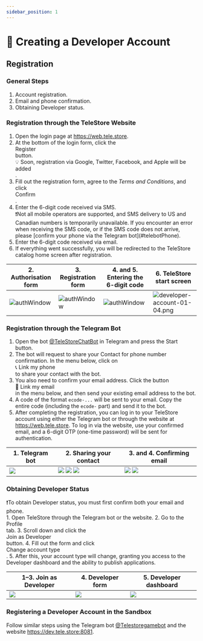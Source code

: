 ```yaml
---
sidebar_position: 1
---
```


# 👤 Creating a Developer Account

## Registration

[//]: # (<div className="important">❗Currently, registration is only available via the Telegram bot</div>)

### General Steps

1. Account registration.
2. Email and phone confirmation.
3. Obtaining Developer status.

### Registration through the TeleStore Website

1. Open the login page at https://web.tele.store.
2. At the bottom of the login form, click the <div className="button">Register</div> button.
   <div className="hint">💡 Soon, registration via Google, Twitter, Facebook, and Apple will be added</div>.
3. Fill out the registration form, agree to the *Terms and Conditions*, and click <div className="button">Confirm</div>.
4. Enter the 6-digit code received via SMS.
   <div className="important">❗Not all mobile operators are supported, and SMS delivery to US and Canadian numbers is temporarily unavailable. If you encounter an error when receiving the SMS code, or if the SMS code does not arrive, please [confirm your phone via the Telegram bot](#telebotPhone).</div>
5. Enter the 6-digit code received via email. 
6. If everything went successfully, you will be redirected to the TeleStore catalog home screen after registration.

| 2. Authorisation form                             | 3. Registration form                              | 4. and 5. Entering the 6-digit code                  | 6. TeleStore start screen                                          |
|---------------------------------------------------|---------------------------------------------------|------------------------------------------------------|--------------------------------------------------------------------|
| ![authWindow](/img/docs/developer-account-01-01.png) | ![authWindow](/img/docs/developer-account-01-02.png) | ![authWindow](/img/docs/developer-account-01-03.png) | ![developer-account-01-04.png](/img/docs/developer-account-01-04.png) |

<a name="telebotPhone"></a>
### Registration through the Telegram Bot

1. Open the bot [@TeleStoreChatBot](https://t.me/TeleStoreChatBot) in Telegram and press the Start button.
2. The bot will request to share your Contact for phone number confirmation. In the menu below, click on <div className="button">📞 Link my phone</div> to share your contact with the bot.
3. You also need to confirm your email address. Click the button <div className="button">📧 Link my email</div> in the menu below, and then send your existing email address to the bot.
4. A code of the format `ecode-...` will be sent to your email. Copy the entire code (including the `ecode-` part) and send it to the bot. 
5. After completing the registration, you can log in to your TeleStore account using either the Telegram bot or through the website at https://web.tele.store. To log in via the website, use your confirmed email, and a 6-digit OTP (one-time password) will be sent for authentication.

| 1. Telegram bot                            | 2. Sharing your contact                                                                                                          | 3. and 4. Confirming email                                                            |
|--------------------------------------------|----------------------------------------------------------------------------------------------------------------------------------|---------------------------------------------------------------------------------------|
| ![](/img/docs/developer-account-02-01.png) | ![](/img/docs/developer-account-02-02.png) ![](/img/docs/developer-account-02-03.png) ![](/img/docs/developer-account-02-04.png) | ![](/img/docs/developer-account-02-05.png) ![](/img/docs/developer-account-02-06.png) |

### Obtaining Developer Status

<div className="important">❗To obtain Developer status, you must first confirm both your email and phone.</div>
1. Open TeleStore through the Telegram bot or the website.
2. Go to the <div className="button">Profile</div> tab.
3. Scroll down and click the <div className="button">Join as Developer</div> button.
4. Fill out the form and click <div className="button">Change account type</div>.
5. After this, your account type will change, granting you access to the Developer dashboard and the ability to publish applications.

| 1–3. Join as Developer                     | 4. Developer form                          | 5. Developer dashboard                     |
|--------------------------------------------|--------------------------------------------|--------------------------------------------|
| ![](/img/docs/developer-account-03-01.png) | ![](/img/docs/developer-account-03-02.png) | ![](/img/docs/developer-account-03-03.png) |

### Registering a Developer Account in the Sandbox

Follow similar steps using the Telegram bot [@Telestoregamebot](https://t.me/Telestoregamebot) and the website https://dev.tele.store:8081.